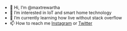 - 👋 Hi, I’m @maxtrewartha
- 👀 I’m interested in IoT and smart home technology
- 🌱 I’m currently learning how live without stack overflow<!-- - 💞️ I’m looking to collaborate on -->
- 📫 How to reach me [Instagram](https://instagram.com/_whhore/) or [Twitter](https://twitter.com/sneetsnart)
